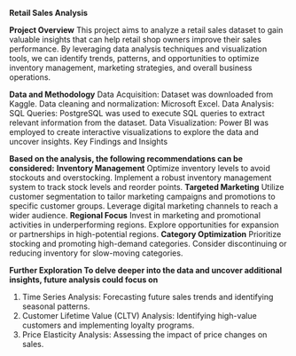 **Retail Sales Analysis**

**Project Overview**
This project aims to analyze a retail sales dataset to gain valuable insights that can help retail shop owners improve their sales performance.
By leveraging data analysis techniques and visualization tools, we can identify trends, patterns, and opportunities to optimize inventory management,
marketing strategies, and overall business operations.

**Data and Methodology**
Data Acquisition: Dataset was downloaded from Kaggle.
Data cleaning and normalization: Microsoft Excel.
Data Analysis: SQL Queries: PostgreSQL was used to execute SQL queries to extract relevant information from the dataset.
Data Visualization: Power BI was employed to create interactive visualizations to explore the data and uncover insights.
Key Findings and Insights

**Based on the analysis, the following recommendations can be considered:**
**Inventory Management**
Optimize inventory levels to avoid stockouts and overstocking.
Implement a robust inventory management system to track stock levels and reorder points.
**Targeted Marketing**
Utilize customer segmentation to tailor marketing campaigns and promotions to specific customer groups.
Leverage digital marketing channels to reach a wider audience.
**Regional Focus**
Invest in marketing and promotional activities in underperforming regions.
Explore opportunities for expansion or partnerships in high-potential regions.
**Category Optimization**
Prioritize stocking and promoting high-demand categories.
Consider discontinuing or reducing inventory for slow-moving categories.

**Further Exploration
To delve deeper into the data and uncover additional insights, future analysis could focus on**
1) Time Series Analysis: Forecasting future sales trends and identifying seasonal patterns.
2) Customer Lifetime Value (CLTV) Analysis: Identifying high-value customers and implementing loyalty programs.
3) Price Elasticity Analysis: Assessing the impact of price changes on sales.
